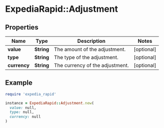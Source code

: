 # ExpediaRapid::Adjustment

## Properties

| Name | Type | Description | Notes |
| ---- | ---- | ----------- | ----- |
| **value** | **String** | The amount of the adjustment. | [optional] |
| **type** | **String** | The type of the adjustment. | [optional] |
| **currency** | **String** | The currency of the adjustment. | [optional] |

## Example

```ruby
require 'expedia_rapid'

instance = ExpediaRapid::Adjustment.new(
  value: null,
  type: null,
  currency: null
)
```

